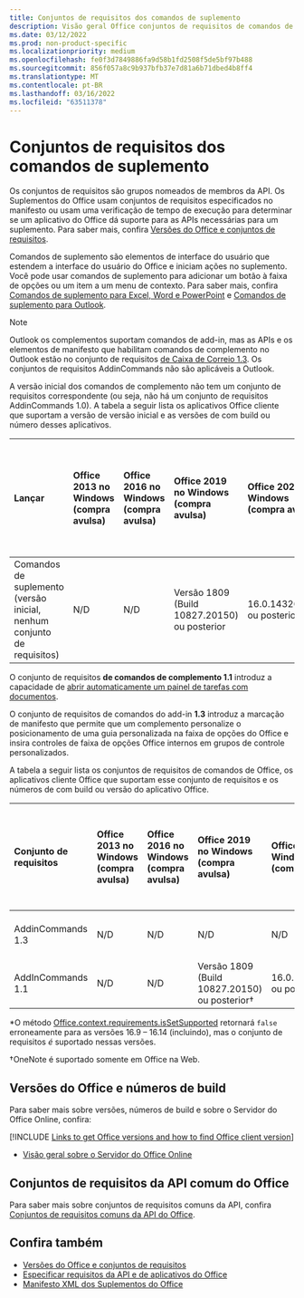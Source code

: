```yaml
---
title: Conjuntos de requisitos dos comandos de suplemento
description: Visão geral Office conjuntos de requisitos de comandos de complemento.
ms.date: 03/12/2022
ms.prod: non-product-specific
ms.localizationpriority: medium
ms.openlocfilehash: fe0f3d7849886fa9d58b1fd2508f5de5bf97b488
ms.sourcegitcommit: 856f057a8c9b937bfb37e7d81a6b71dbed4b8ff4
ms.translationtype: MT
ms.contentlocale: pt-BR
ms.lasthandoff: 03/16/2022
ms.locfileid: "63511378"
---
```

# <a name="add-in-commands-requirement-sets"></a>Conjuntos de requisitos dos comandos de suplemento

Os conjuntos de requisitos são grupos nomeados de membros da API. Os Suplementos do Office usam conjuntos de requisitos especificados no manifesto ou usam uma verificação de tempo de execução para determinar se um aplicativo do Office dá suporte para as APIs necessárias para um suplemento. Para saber mais, confira [Versões do Office e conjuntos de requisitos](../../develop/office-versions-and-requirement-sets.md).

Comandos de suplemento são elementos de interface do usuário que estendem a interface do usuário do Office e iniciam ações no suplemento. Você pode usar comandos de suplemento para adicionar um botão à faixa de opções ou um item a um menu de contexto. Para saber mais, confira [Comandos de suplemento para Excel, Word e PowerPoint](../../design/add-in-commands.md) e [Comandos de suplemento para Outlook](../../outlook/add-in-commands-for-outlook.md).

> [!NOTE]
> Outlook os complementos suportam comandos de add-in, mas as APIs e os elementos de manifesto que habilitam comandos de complemento no Outlook estão no conjunto de requisitos [de Caixa de Correio 1.3](../objectmodel/requirement-set-1.3/outlook-requirement-set-1.3.md). Os conjuntos de requisitos AddinCommands não são aplicáveis a Outlook.

A versão inicial dos comandos de complemento não tem um conjunto de requisitos correspondente (ou seja, não há um conjunto de requisitos AddinCommands 1.0). A tabela a seguir lista os aplicativos Office cliente que suportam a versão de versão inicial e as versões de com build ou número desses aplicativos.  

| Lançar   |  Office 2013 no Windows<br>(compra avulsa) | Office 2016 no Windows<br>(compra avulsa) | Office 2019 no Windows<br>(compra avulsa) | Office 2021 no Windows<br>(compra avulsa) | Office no Windows<br>(assinatura)   |  Office no iPad<br>(assinatura)  |  Office no Mac<br>(ambas as assinaturas<br> e compra única Office no Mac 2019 e posterior)   | Office na Web  |
|:-----|:-----|:-----|:-----|:-----|:-----|:-----|:-----|:-----|
| Comandos de suplemento (versão inicial, nenhum conjunto de requisitos) | N/D | N/D | Versão 1809 (Build 10827.20150) ou posterior| 16.0.14326.20454 ou posterior |Versão 1603 (Build 6769.0000) ou posterior | N/D | 15.33 ou posterior| Janeiro de 2016 |

O conjunto de requisitos **de comandos de complemento 1.1** introduz a capacidade de [abrir automaticamente um painel de tarefas com documentos](../../develop/automatically-open-a-task-pane-with-a-document.md).

O conjunto de requisitos de comandos do add-in **1.3** introduz a marcação de manifesto que permite que um complemento personalize o posicionamento de uma guia personalizada na faixa de opções do Office e insira controles de faixa de opções Office internos em grupos de controle personalizados.

A tabela a seguir lista os conjuntos de requisitos de comandos de Office, os aplicativos cliente Office que suportam esse conjunto de requisitos e os números de com build ou versão do aplicativo Office.

|  Conjunto de requisitos  |  Office 2013 no Windows<br>(compra avulsa) | Office 2016 no Windows<br>(compra avulsa) | Office 2019 no Windows<br>(compra avulsa) |  Office 2021 no Windows<br>(compra avulsa) | Office no Windows<br>(assinatura)   |  Office no iPad<br>(assinatura)  |  Office no Mac<br>(ambas as assinaturas<br> e compra única Office no Mac 2019 e posterior)   | Office na Web  |  
|:-----|:-----|:-----|:-----|:-----|:-----|:-----|:-----|:-----|
| AddinCommands 1.3  | N/D | N/D | N/D | N/D | Versão 2204 (build 14827.10000) ou posterior | N/D | 16.57.105.0 ou posterior | Novembro de 2020 |
| AddInCommands 1.1  | N/D | N/D  | Versão 1809 (Build 10827.20150) ou posterior&dagger; | 16.0.14326.20454 ou posterior&dagger; | Versão 1705 (Build 8121.1000) ou posterior&dagger; | N/D | 15.34 ou posterior&dagger;\*| Maio de 2017 |

\*O método [Office.context.requirements.isSetSupported](/javascript/api/office/office.requirementsetsupport#office-office-requirementsetsupport-issetsupported-member(1)) retornará `false` erroneamente para as versões 16.9 &ndash; 16.14 (incluindo), mas o conjunto de requisitos *é* suportado nessas versões.

&dagger;OneNote é suportado somente em Office na Web.

## <a name="office-versions-and-build-numbers"></a>Versões do Office e números de build

Para saber mais sobre versões, números de build e sobre o Servidor do Office Online, confira:

[!INCLUDE [Links to get Office versions and how to find Office client version](../../includes/links-get-office-versions-builds.md)]
- [Visão geral sobre o Servidor do Office Online](/officeonlineserver/office-online-server-overview)

## <a name="office-common-api-requirement-sets"></a>Conjuntos de requisitos da API comum do Office

Para saber mais sobre conjuntos de requisitos comuns da API, confira [Conjuntos de requisitos comuns da API do Office](office-add-in-requirement-sets.md).

## <a name="see-also"></a>Confira também

- [Versões do Office e conjuntos de requisitos](../../develop/office-versions-and-requirement-sets.md)
- [Especificar requisitos da API e de aplicativos do Office](../../develop/specify-office-hosts-and-api-requirements.md)
- [Manifesto XML dos Suplementos do Office](../../develop/add-in-manifests.md)
